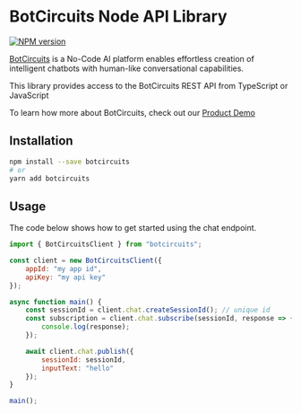 # BotCircuits Node API Library

[![NPM version](https://img.shields.io/npm/v/botcircuits.svg)](https://npmjs.org/package/botcircuits)

[BotCircuits](https://botcircuits.com/#demo) is a No-Code AI platform enables effortless creation of intelligent chatbots with human-like conversational capabilities.

This library provides access to the BotCircuits REST API from TypeScript or JavaScript

To learn how more about BotCircuits, check out our [Product Demo](https://botcircuits.com/#demo)

## Installation

```sh
npm install --save botcircuits
# or
yarn add botcircuits
```

## Usage

The code below shows how to get started using the chat endpoint.

```js
import { BotCircuitsClient } from "botcircuits";

const client = new BotCircuitsClient({
    appId: "my app id",
    apiKey: "my api key"
});

async function main() {
    const sessionId = client.chat.createSessionId(); // unique id
    const subscription = client.chat.subscribe(sessionId, response => {
        console.log(response);
    });

    await client.chat.publish({
        sessionId: sessionId,
        inputText: "hello"
    });
}

main();
```